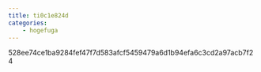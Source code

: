 ```yaml
---
title: ti0c1e824d
categories:
    - hogefuga
---
```

528ee74ce1ba9284fef47f7d583afcf5459479a6d1b94efa6c3cd2a97acb7f24